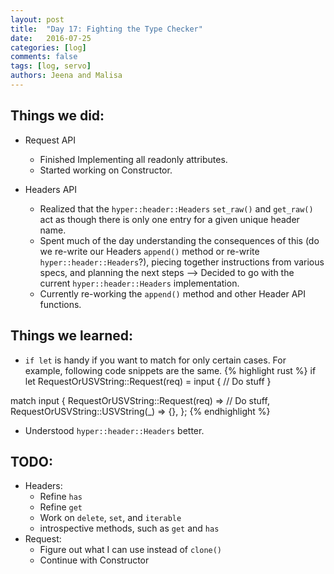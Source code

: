 ```yaml
---
layout: post
title:  "Day 17: Fighting the Type Checker"
date:   2016-07-25
categories: [log]
comments: false
tags: [log, servo]
authors: Jeena and Malisa
---
```


## Things we did:
- Request API
    - Finished Implementing all readonly attributes.
    - Started working on Constructor.

- Headers API
    - Realized that the `hyper::header::Headers` `set_raw()` and `get_raw()` act as though there is only one entry for a given unique header name.
    - Spent much of the day understanding the consequences of this (do we re-write our Headers `append()` method or re-write `hyper::header::Headers`?), piecing together instructions from various specs, and planning the next steps --> Decided to go with the current `hyper::header::Headers` implementation.
    - Currently re-working the `append()` method and other Header API functions.

## Things we learned:
- `if let` is handy if you want to match for only certain cases. For example, following code snippets are the same.
{% highlight rust %}
if let RequestOrUSVString::Request(req) = input {
    // Do stuff
}

match input {
    RequestOrUSVString::Request(req) => // Do stuff,
    RequestOrUSVString::USVString(_) => {},
};
{% endhighlight %}
- Understood `hyper::header::Headers` better.

## TODO:
- Headers:
    - Refine `has`
    - Refine `get`
    - Work on `delete`, `set`, and `iterable`
    - introspective methods, such as `get` and `has`
- Request:
    - Figure out what I can use instead of `clone()`
    - Continue with Constructor
